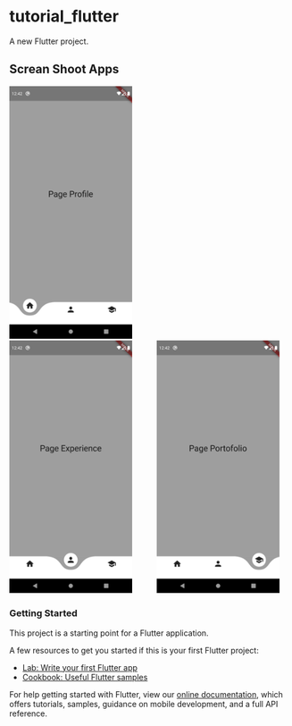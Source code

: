 # tutorial_flutter

A new Flutter project.

## Screan Shoot Apps

<div class="row">
    <div class="col">
        <img src="images/Screenshot_1603647742.png" width="220" style="margin-right: 40px">
        <img src="images/Screenshot_1603647750.png" width="220" style="margin-right: 40px">
        <img src="images/Screenshot_1603647754.png" width="220">
</div>
</div>

<!-- ![Screan Shoot 1](images/Screenshot_1603647742.png) | ![Screan Shoot 2](images/Screenshot_1603647750.png) | ![Screan Shoot 3](images/Screenshot_1603647754.png) -->

### Getting Started

This project is a starting point for a Flutter application.

A few resources to get you started if this is your first Flutter project:

- [Lab: Write your first Flutter app](https://flutter.dev/docs/get-started/codelab)
- [Cookbook: Useful Flutter samples](https://flutter.dev/docs/cookbook)

For help getting started with Flutter, view our
[online documentation](https://flutter.dev/docs), which offers tutorials,
samples, guidance on mobile development, and a full API reference.
